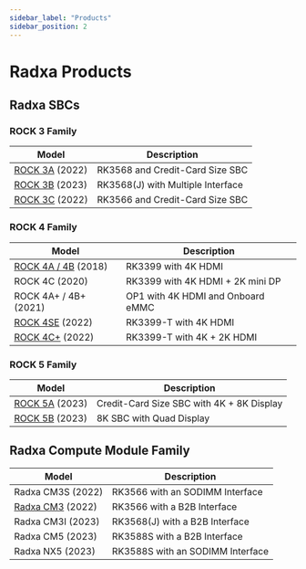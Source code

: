 ```yaml
---
sidebar_label: "Products"
sidebar_position: 2
---
```


# Radxa Products

## Radxa SBCs

### ROCK 3 Family

| Model                            | Description                       |
| -------------------------------- | --------------------------------- |
| [ROCK 3A](/rock3/rock3a/) (2022) | RK3568 and Credit-Card Size SBC   |
| [ROCK 3B](/rock3/rock3b/) (2023) | RK3568(J) with Multiple Interface |
| [ROCK 3C](/rock3/rock3c/) (2022) | RK3566 and Credit-Card Size SBC   |

### ROCK 4 Family

| Model                                  | Description                       |
| -------------------------------------- | --------------------------------- |
| [ROCK 4A / 4B](/rock4/rock4ab/) (2018) | RK3399 with 4K HDMI               |
| ROCK 4C (2020)                         | RK3399 with 4K HDMI + 2K mini DP  |
| ROCK 4A+ / 4B+ (2021)                  | OP1 with 4K HDMI and Onboard eMMC |
| [ROCK 4SE](/rock4/rock4se/) (2022)     | RK3399-T with 4K HDMI             |
| [ROCK 4C+](/rock4/rock4c+/) (2022)     | RK3399-T with 4K + 2K HDMI        |

### ROCK 5 Family

| Model                            | Description                               |
| -------------------------------- | ----------------------------------------- |
| [ROCK 5A](/rock5/rock5a/) (2023) | Credit-Card Size SBC with 4K + 8K Display |
| [ROCK 5B](/rock5/rock5b/) (2023) | 8K SBC with Quad Display                  |

## Radxa Compute Module Family

| Model                                    | Description                      |
| ---------------------------------------- | -------------------------------- |
| Radxa CM3S (2022)                        | RK3566 with an SODIMM Interface  |
| [Radxa CM3](/compute-module/cm3/) (2022) | RK3566 with a B2B Interface      |
| Radxa CM3I (2023)                        | RK3568(J) with a B2B Interface   |
| Radxa CM5 (2023)                         | RK3588S with a B2B Interface     |
| Radxa NX5 (2023)                         | RK3588S with an SODIMM Interface |
